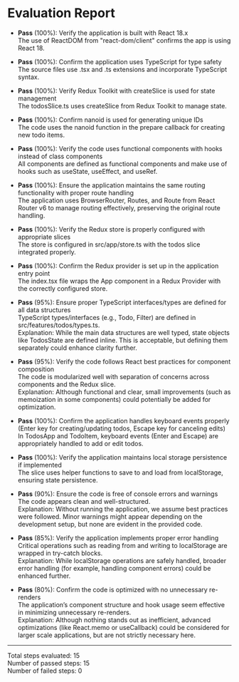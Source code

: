# Evaluation Report

- **Pass** (100%): Verify the application is built with React 18.x  
  The use of ReactDOM from "react-dom/client" confirms the app is using React 18.

- **Pass** (100%): Confirm the application uses TypeScript for type safety  
  The source files use .tsx and .ts extensions and incorporate TypeScript syntax.

- **Pass** (100%): Verify Redux Toolkit with createSlice is used for state management  
  The todosSlice.ts uses createSlice from Redux Toolkit to manage state.

- **Pass** (100%): Confirm nanoid is used for generating unique IDs  
  The code uses the nanoid function in the prepare callback for creating new todo items.

- **Pass** (100%): Verify the code uses functional components with hooks instead of class components  
  All components are defined as functional components and make use of hooks such as useState, useEffect, and useRef.

- **Pass** (100%): Ensure the application maintains the same routing functionality with proper route handling  
  The application uses BrowserRouter, Routes, and Route from React Router v6 to manage routing effectively, preserving the original route handling.

- **Pass** (100%): Verify the Redux store is properly configured with appropriate slices  
  The store is configured in src/app/store.ts with the todos slice integrated properly.

- **Pass** (100%): Confirm the Redux provider is set up in the application entry point  
  The index.tsx file wraps the App component in a Redux Provider with the correctly configured store.

- **Pass** (95%): Ensure proper TypeScript interfaces/types are defined for all data structures  
  TypeScript types/interfaces (e.g., Todo, Filter) are defined in src/features/todos/types.ts.  
  Explanation: While the main data structures are well typed, state objects like TodosState are defined inline. This is acceptable, but defining them separately could enhance clarity further.

- **Pass** (95%): Verify the code follows React best practices for component composition  
  The code is modularized well with separation of concerns across components and the Redux slice.  
  Explanation: Although functional and clear, small improvements (such as memoization in some components) could potentially be added for optimization.

- **Pass** (100%): Confirm the application handles keyboard events properly (Enter key for creating/updating todos, Escape key for canceling edits)  
  In TodosApp and TodoItem, keyboard events (Enter and Escape) are appropriately handled to add or edit todos.

- **Pass** (100%): Verify the application maintains local storage persistence if implemented  
  The slice uses helper functions to save to and load from localStorage, ensuring state persistence.

- **Pass** (90%): Ensure the code is free of console errors and warnings  
  The code appears clean and well-structured.  
  Explanation: Without running the application, we assume best practices were followed. Minor warnings might appear depending on the development setup, but none are evident in the provided code.

- **Pass** (85%): Verify the application implements proper error handling  
  Critical operations such as reading from and writing to localStorage are wrapped in try-catch blocks.  
  Explanation: While localStorage operations are safely handled, broader error handling (for example, handling component errors) could be enhanced further.

- **Pass** (80%): Confirm the code is optimized with no unnecessary re-renders  
  The application’s component structure and hook usage seem effective in minimizing unnecessary re-renders.  
  Explanation: Although nothing stands out as inefficient, advanced optimizations (like React.memo or useCallback) could be considered for larger scale applications, but are not strictly necessary here.

---

Total steps evaluated: 15  
Number of passed steps: 15  
Number of failed steps: 0